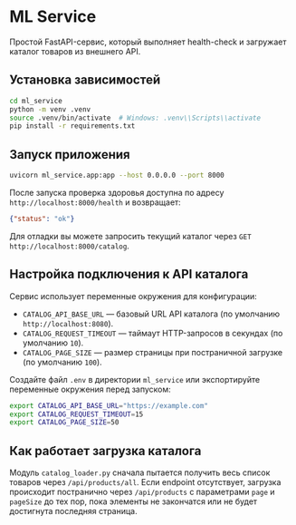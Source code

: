 # ML Service

Простой FastAPI-сервис, который выполняет health-check и загружает каталог товаров из внешнего API.

## Установка зависимостей

```bash
cd ml_service
python -m venv .venv
source .venv/bin/activate  # Windows: .venv\\Scripts\\activate
pip install -r requirements.txt
```

## Запуск приложения

```bash
uvicorn ml_service.app:app --host 0.0.0.0 --port 8000
```

После запуска проверка здоровья доступна по адресу `http://localhost:8000/health` и возвращает:

```json
{"status": "ok"}
```

Для отладки вы можете запросить текущий каталог через `GET http://localhost:8000/catalog`.

## Настройка подключения к API каталога

Сервис использует переменные окружения для конфигурации:

- `CATALOG_API_BASE_URL` — базовый URL API каталога (по умолчанию `http://localhost:8080`).
- `CATALOG_REQUEST_TIMEOUT` — таймаут HTTP-запросов в секундах (по умолчанию `10`).
- `CATALOG_PAGE_SIZE` — размер страницы при постраничной загрузке (по умолчанию `100`).

Создайте файл `.env` в директории `ml_service` или экспортируйте переменные окружения перед запуском:

```bash
export CATALOG_API_BASE_URL="https://example.com"
export CATALOG_REQUEST_TIMEOUT=15
export CATALOG_PAGE_SIZE=50
```

## Как работает загрузка каталога

Модуль `catalog_loader.py` сначала пытается получить весь список товаров через `/api/products/all`. Если endpoint отсутствует, загрузка происходит постранично через `/api/products` с параметрами `page` и `pageSize` до тех пор, пока элементы не закончатся или не будет достигнута последняя страница.
